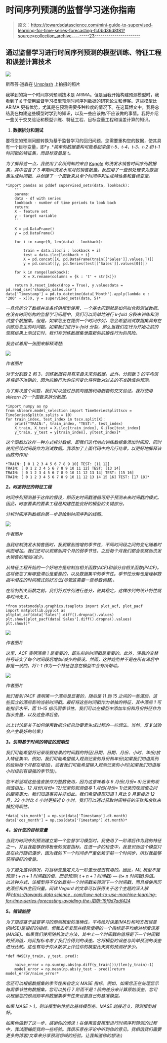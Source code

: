 # 时间序列预测的监督学习迷你指南

> 原文：<https://towardsdatascience.com/mini-guide-to-supervised-learning-for-time-series-forecasting-fc0bd36d8f81?source=collection_archive---------23----------------------->

## 通过监督学习进行时间序列预测的模型训练、特征工程和误差计算技术

![](img/5852723280be1284594e3302a833e7c0.png)

斯蒂芬·道森在 [Unsplash](https://unsplash.com?utm_source=medium&utm_medium=referral) 上拍摄的照片

我学到的第一个时间序列预测技术是 ARIMA。但是当我开始构建预测模型时，我看到了关于使用监督学习模型预测时间序列数据的研究论文和博客。这些模型比 ARIMA 更有优势，尤其是在预测需要多种粒度的情况下。在这篇博文中，我将总结我在构建这些模型时学到的知识，以及一些应该做/不应该做的事情。我将介绍一些关于交叉验证和模型训练、特征工程、目标变量工程和误差计算的知识。

1.  **数据拆分和测试**

要将您的预测问题转换为基于监督学习的回归问题，您需要重构您的数据，使其具有一个目标变量，即*y .**简单的数据重构可能看起来像 t-5、t-4、t-3、t-2 和 t-1 时间戳的特征集，而目标变量是 t。*

*为了解释这一点，我使用了众所周知的来自 [Kaggle](https://www.kaggle.com/redwankarimsony/shampoo-saled-dataset) 的洗发水销售时间序列数据集，其中包含了 3 年期间洗发水每月的销售数量。我应用了一些预处理来为数据集生成时间戳，并创建了一个函数来从单个时间序列生成特性集和目标变量。*

```
*import pandas as pddef supervised_sets(data, lookback):
    '''
    params:
    data - df with series 
    lookback - number of time periods to look back 
    return:
    X - feature set
    y - target variable
    '''

    X = pd.DataFrame()
    y = pd.DataFrame()

    for i in range(0, len(data) - lookback):

        train = data.iloc[i : lookback + i]
        test = data.iloc[lookback + i]
        X = pd.concat([X, pd.DataFrame(train[['Sales']].values.T)])
        y = pd.concat([y, pd.Series(test[['Sales']].values[0])])

    for k in range(lookback):
        X = X.rename(columns = {k : 't' + str(k)})

    return X.reset_index(drop = True), y.valuesdata = pd.read_csv('shampoo_sales.csv')
data['Timestamp'] = pd.to_datetime(data['Month'].apply(lambda x : '200' + x))X, y = supervised_sets(data, 5)*
```

*一旦您拆分了数据并准备好供模型使用，一个基本问题就是如何拟合和测试数据。在没有时间结构的监督学习问题中，我们可以简单地进行 k-fold 分裂来训练和测试整个数据集。但是，如果您正在提供一个时间序列，您会希望测试数据集具有在训练后发生的时间戳。如果我们进行 k-fold 分裂，那么当我们在行为开始之前的观察结果上测试它时，我们有训练数据集泄露新的前瞻性行为的风险。*

*我会试着用一张图来解释清楚:*

*![](img/bd25ac24a44520eeeaa8bf4620502b6d.png)*

*作者图片*

*对于分割数 2 和 3，训练数据将具有来自未来的数据。此外，分割数 3 的平均误差将是不准确的，因为前瞻行为的任何变化将导致对过去的不准确值的预测。*

*为了解决这个问题，我们可以通过日前向链接利用嵌套的交叉验证。我将使用 sklearn 的一个函数来拆分数据。*

```
*import numpy as np
from sklearn.model_selection import TimeSeriesSplittscv = TimeSeriesSplit(n_splits = 10)
for train_index, test_index in tscv.split(X):
    print("TRAIN:", train_index, "TEST:", test_index)
    X_train, X_test = X.iloc[train_index], X.iloc[test_index]
    y_train, y_test = y[train_index], y[test_index]*
```

*这个函数以这样一种方式拆分数据，即我们迭代地向训练数据集添加时间段，同时使用后续时间段作为测试数据。我添加了上面代码中的几行结果，以更好地解释该函数的作用:*

```
*TRAIN: [ 0 1 2 3 4 5 6 7 8 9 10] TEST: [11 12]
TRAIN: [ 0 1 2 3 4 5 6 7 8 9 10 11 12] TEST: [13 14]
TRAIN: [ 0 1 2 3 4 5 6 7 8 9 10 11 12 13 14] TEST: [15 16]
TRAIN: [ 0 1 2 3 4 5 6 7 8 9 10 11 12 13 14 15 16] TEST: [17 18]*
```

***2。时态特征的特征工程***

*时间序列预测基于这样的假设，即历史时间戳遵循可用于预测未来时间戳的模式。因此，时态要素的要素工程是构建性能良好的模型的关键部分。*

*分析时间序列数据的第一步是绘制时间序列的线图。*

*![](img/23d8e27837f27ae337d345cd053141fe.png)*

*作者图片*

*当我绘制洗发水销售图时，我观察到倍增的季节性，不同时间段之间的变化随着时间而增加。我们还可以观察到两个月的弱季节性，之后每个月我们都会观察到洗发水销售的增加/减少。*

*从特征工程开始的一个好地方是绘制自相关函数(ACF)和部分自相关函数(PACF)。这将使您了解哪些滞后是重要的，以及数据集中的季节性。季节性分解也是理解数据中潜在的时间模式的好方法(尽管这需要一些参数调整)。*

*在绘制相关函数之前，我们将对序列进行差分，使其稳定，这样序列的统计特性就与时间无关。*

```
*from statsmodels.graphics.tsaplots import plot_acf, plot_pacf
import matplotlib.pyplot as pltplot_acf(data['Sales'].diff().dropna().values)
plt.show()plot_pacf(data['Sales'].diff().dropna().values)
plt.show()*
```

*![](img/eaf20cf9fea55d347db8253659229cf0.png)*

*作者图片*

*这里，ACF 表明滞后 1 是重要的，即先前的时间戳是重要的。此外，滞后的交替符号证实了每个时间段后增加/减少的假设。然而，这种趋势并不是在所有滞后中都是一致的。将 t-1 作为一个特征包含在模型中会有所帮助。*

*![](img/d5851dadf482406967f5201e1bd5e0da.png)*

*作者图片*

*我们看到 PACF 表明第一个滞后是显著的，随后是 11 到 15 之间的一些滞后。这些孤立的滞后影响当前时间戳。最好将这些时间戳作为单独的特征，其中滞后 1 可能指示水平，而 11–15 指示弱季节性。我们可以在模型中添加年份和月份特征作为指示变量，以及这些滞后值。*

*以上讨论是关于如何使用数据分析启动要素生成过程的一些想法。当然，反复试验会产生最好的结果:)*

***3。说明基于时间的特征的周期性***

*我们可能希望将记录观察结果的时间戳的特征(日期、日期、月份、小时、年份)放入特征集中。例如，我们可能希望输入观测记录的月份和年份(如果我们知道系列的级别每个月都在增加)，或者我们可能希望输入观测记录的小时(如果我们知道每小时级别有很强的季节性)。*

*您不希望将这些值直接作为整数使用，因为这意味着与 9 月份(月份= 9)记录的观测值相比，12 月份(月份= 12)记录的观测值与 1 月份(月份= 1)记录的观测值之间的距离更大。我们知道事实并非如此。我们希望模型知道 1 月比 9 月更接近 12 月，23 小时比 4 小时更接近 0 小时。我们可以通过获取时间特征的正弦和余弦来捕捉周期性。*

```
*data['sin_month'] = np.sin(data['Timestamp'].dt.month)
data['cos_month'] = np.cos(data['Timestamp'].dt.month)*
```

***4。设计您的目标变量***

*当我为时间序列预测建立第一个监督学习模型时，我使用了一阶滞后作为我的特征之一，并且我能够获得极低的误差指标。在进一步的检查中，我意识到这个模型只是在执行随机漫步，因为我的下一个时间步严重依赖于前一个时间步，所以我能够获得很好的度量。*

*为了避免这种情况，将目标变量定义为一阶差分是很有用的。因此，ML 模型不是预测 t + n + 1 时间戳的值，而是预测{ t + n + 1 时间戳} — {t+ n 时间戳}的值。以这种方式，该模型将不仅依靠前一个时间戳来预测下一个时间戳，而且将使用历史滞后和外生回归量。阅读 Vegard 的文章可以获得关于这个主题的深入解释:[https://towards data science . com/how-not-to-use-machine-learning-for-time-series-forecasting-avoiding-the-陷阱-19f9d7adf424](/how-not-to-use-machine-learning-for-time-series-forecasting-avoiding-the-pitfalls-19f9d7adf424)*

***5。错误监控***

*为了跟踪基于监督学习的预测模型的准确性，平均绝对误差(MAE)和均方根误差(RMSE)是很好的指标，但我去年发现并经常使用的一个指标是平均绝对标度误差(MASE)。如果我们使用随机游走方法，其中上一个时间戳的值将是下一个时间戳的预测值，则此指标考虑了我们会得到的误差。它将模型的误差与简单预测的误差进行比较。这也有助于你从数字上评估你的模型比天真的预测好多少。*

```
*def MASE(y_train, y_test, pred): 

    naive_error = np.sum(np.abs(np.diff(y_train)))/(len(y_train)-1)        
    model_error = np.mean(np.abs(y_test - pred))return model_error/naive_error*
```

*您还可以根据数据集的季节性来自定义 MASE 指标。例如，如果您正在处理显示每周季节性的数据集，您可以执行 7 阶而不是 1 阶的差分来计算原始误差。您可以根据您的预测频率和数据集季节性来设置自己的基准模型。*

*如果 MASE > 1，则该模型的性能比基线模型差。MASE 越接近 0，预测模型越好。*

*如果你做到了这一步，感谢你的阅读！在使用监督模型进行时间序列预测的过程中，我试图捕捉我的一些经验。我很乐意在评论中听到你的意见。我相信我们需要更多的博客/文章来分享预测领域的经验。让我知道你的想法:)*